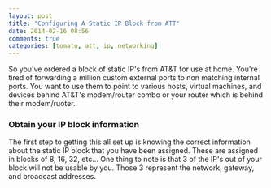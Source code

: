 ```yaml
---
layout: post
title: "Configuring A Static IP Block from ATT"
date: 2014-02-16 08:56
comments: true
categories: [tomato, att, ip, networking]
---
```


So you've ordered a block of static IP's from AT&T for use at home. You're tired of forwarding a million custom external ports to non matching internal ports. You want to use them to point to various hosts, virtual machines, and devices behind AT&T's modem/router combo or your router which is behind their modem/ruoter.

### Obtain your IP block information
The first step to getting this all set up is knowing the correct information about the static IP block that you have been assigned. These are assigned in blocks of 8, 16, 32, etc... One thing to note is that 3 of the IP's out of your block will not be usable by you. Those 3 represent the network,  gateway, and broadcast addresses.


